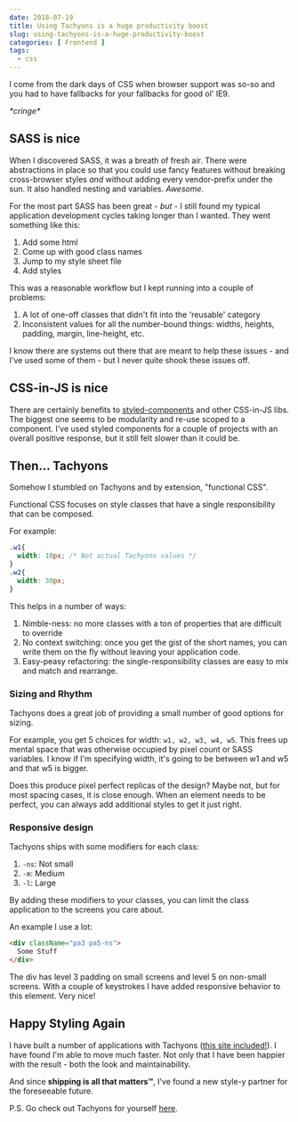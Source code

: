 ```yaml
---
date: 2018-07-19
title: Using Tachyons is a huge productivity boost
slug: using-tachyons-is-a-huge-productivity-boost
categories: [ Frontend ]
tags:
  - css
---
```


I come from the dark days of CSS when browser support was so-so and you had to have fallbacks for your fallbacks for good ol' IE9. 

_\*cringe\*_

## SASS is nice
When I discovered SASS, it was a breath of fresh air. There were abstractions in place so that you could use fancy features without breaking cross-browser styles _and_ without adding every vendor-prefix under the sun. It also handled nesting and variables. _Awesome_.

For the most part SASS has been great - _but_ - I still found my typical application development cycles taking longer than I wanted. They went something like this:

1. Add some html
2. Come up with good class names
3. Jump to my style sheet file
4. Add styles

This was a reasonable workflow but I kept running into a couple of problems:

1. A lot of one-off classes that didn't fit into the 'reusable' category
2. Inconsistent values for all the number-bound things: widths, heights, padding, margin, line-height, etc.

I know there are systems out there that are meant to help these issues - and I've used some of them - but I never quite shook these issues off. 

## CSS-in-JS is nice
There are certainly benefits to [styled-components](https://www.styled-components.com/) and other CSS-in-JS libs. The biggest one seems to be modularity and re-use scoped to a component. I've used styled components for a couple of projects with an overall positive response, but it still felt slower than it could be.

## Then... Tachyons
Somehow I stumbled on Tachyons and by extension, "functional CSS". 

Functional CSS focuses on style classes that have a single responsibility that can be composed. 

For example:

```css
.w1{
  width: 10px; /* Not actual Tachyons values */
}
.w2{
  width: 30px;
}
```

This helps in a number of ways:

1. Nimble-ness: no more classes with a ton of properties that are difficult to override
2. No context switching: once you get the gist of the short names, you can write them on the fly without leaving your application code. 
3. Easy-peasy refactoring: the single-responsibility classes are easy to mix and match and rearrange. 

### Sizing and Rhythm
Tachyons does a great job of providing a small number of good options for sizing. 

For example, you get 5 choices for width: `w1, w2, w3, w4, w5`. This frees up mental space that was otherwise occupied by pixel count or SASS variables. I know if I'm specifying width, it's going to be between w1 and w5 and that w5 is bigger. 

Does this produce pixel perfect replicas of the design? Maybe not, but for most spacing cases, it is close enough. When an element needs to be perfect, you can always add additional styles to get it just right.

### Responsive design
Tachyons ships with some modifiers for each class: 
1. `-ns`: Not small
2. `-m`: Medium
3. `-l`: Large

By adding these modifiers to your classes, you can limit the class application to the screens you care about.

An example I use a lot:

```html
<div className="pa3 pa5-ns">
  Some Stuff
</div>
```

The div has level 3 padding on small screens and level 5 on non-small screens. With a couple of keystrokes I have added responsive behavior to this element. Very nice!

## Happy Styling Again
I have built a number of applications with Tachyons ([this site included!](https://github.com/danbruder/blog)). I have found I'm able to move much faster. Not only that I have been happier with the result - both the look and maintainability.

And since **shipping is all that matters™**, I've found a new style-y partner for the foreseeable future.

P.S. Go check out Tachyons for yourself [here](http://tachyons.io/).
